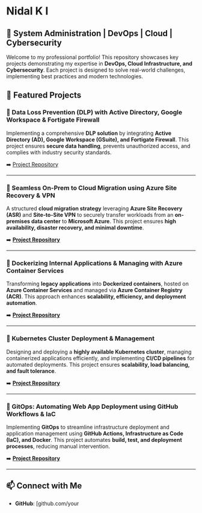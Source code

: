 # Nidal K I

## 🚀 System Administration | DevOps | Cloud | Cybersecurity

Welcome to my professional portfolio! This repository showcases key projects demonstrating my expertise in **DevOps, Cloud Infrastructure, and Cybersecurity**. Each project is designed to solve real-world challenges, implementing best practices and modern technologies.

## 📌 Featured Projects

### 🔹 Data Loss Prevention (DLP) with Active Directory, Google Workspace & Fortigate Firewall
Implementing a comprehensive **DLP solution** by integrating **Active Directory (AD), Google Workspace (GSuite), and Fortigate Firewall**. This project ensures **secure data handling**, prevents unauthorized access, and complies with industry security standards.

➡️ [Project Repository](https://github.com/kinidal/Dockerizing-Internal-Applications-Managing-with-Azure-Container-Services/blob/main/)

---

### 🔹 Seamless On-Prem to Cloud Migration using Azure Site Recovery & VPN
A structured **cloud migration strategy** leveraging **Azure Site Recovery (ASR)** and **Site-to-Site VPN** to securely transfer workloads from an **on-premises data center** to **Microsoft Azure**. This project ensures **high availability, disaster recovery, and minimal downtime**.

➡️ **[Project Repository](#)**

---

### 🔹 Dockerizing Internal Applications & Managing with Azure Container Services
Transforming **legacy applications** into **Dockerized containers**, hosted on **Azure Container Services** and managed via **Azure Container Registry (ACR)**. This approach enhances **scalability, efficiency, and deployment automation**.

➡️ **[Project Repository](#)**

---

### 🔹 Kubernetes Cluster Deployment & Management
Designing and deploying a **highly available Kubernetes cluster**, managing containerized applications efficiently, and implementing **CI/CD pipelines** for automated deployments. This project ensures **scalability, load balancing, and fault tolerance**.

➡️ **[Project Repository](#)**

---

### 🔹 GitOps: Automating Web App Deployment using GitHub Workflows & IaC
Implementing **GitOps** to streamline infrastructure deployment and application management using **GitHub Actions, Infrastructure as Code (IaC), and Docker**. This project automates **build, test, and deployment processes**, reducing manual intervention.

➡️ **[Project Repository](#)**

---

## 📫 Connect with Me
- **GitHub**: [github.com/your
